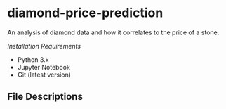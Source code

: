 # diamond-price-prediction

An analysis of diamond data and how it correlates to the price of a stone.

_Installation Requirements_

* Python 3.x
* Jupyter Notebook
* Git (latest version)

## File Descriptions

### 
